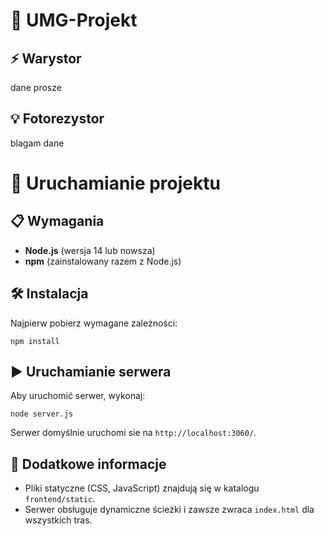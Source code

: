 # 🏫 UMG-Projekt
## ⚡ Warystor
dane prosze

## 💡 Fotorezystor 
blagam dane

# 🚀 Uruchamianie projektu
## 📋 Wymagania
- **Node.js** (wersja 14 lub nowsza)
- **npm** (zainstalowany razem z Node.js)

## 🛠 Instalacja
Najpierw pobierz wymagane zależności:
```console
npm install
```
## ▶️ Uruchamianie serwera
Aby uruchomić serwer, wykonaj:
```console
node server.js
```
Serwer domyślnie uruchomi sie na `http://localhost:3060/`.
## 🔧 Dodatkowe informacje
- Pliki statyczne (CSS, JavaScript) znajdują się w katalogu `frontend/static`.
- Serwer obsługuje dynamiczne ścieżki i zawsze zwraca `index.html` dla wszystkich tras.
